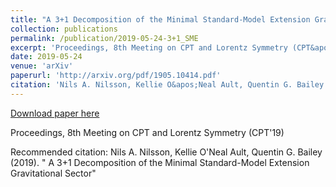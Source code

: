```yaml
---
title: "A 3+1 Decomposition of the Minimal Standard-Model Extension Gravitational Sector"
collection: publications
permalink: /publication/2019-05-24-3+1_SME
excerpt: 'Proceedings, 8th Meeting on CPT and Lorentz Symmetry (CPT&apos;19)'
date: 2019-05-24
venue: 'arXiv'
paperurl: 'http://arxiv.org/pdf/1905.10414.pdf'
citation: 'Nils A. Nilsson, Kellie O&apos;Neal Ault, Quentin G. Bailey (2019). &quot; A 3+1 Decomposition of the Minimal Standard-Model Extension Gravitational Sector&quot;'
---
```


<a href='http://arxiv.org/pdf/1905.10414.pdf'>Download paper here</a>

Proceedings, 8th Meeting on CPT and Lorentz Symmetry (CPT&apos;19)

Recommended citation: Nils A. Nilsson, Kellie O'Neal Ault, Quentin G. Bailey (2019). " A 3+1 Decomposition of the Minimal Standard-Model Extension Gravitational Sector"